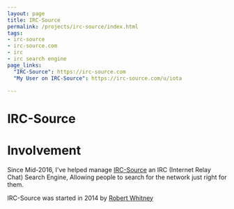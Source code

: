 ```yaml
---
layout: page
title: IRC-Source
permalink: /projects/irc-source/index.html
tags:
- irc-source
- irc-source.com
- irc
- irc search engine
page_links:
  "IRC-Source": https://irc-source.com
  "My User on IRC-Source": https://irc-source.com/u/iota

---
```

# IRC-Source

# Involvement

Since Mid-2016, I've helped manage [IRC-Source](https://irc-source.com) an IRC (Internet Relay Chat) Search Engine, Allowing people to search for the network just right for them.

IRC-Source was started in 2014 by [Robert Whitney](https://xnite.me)
